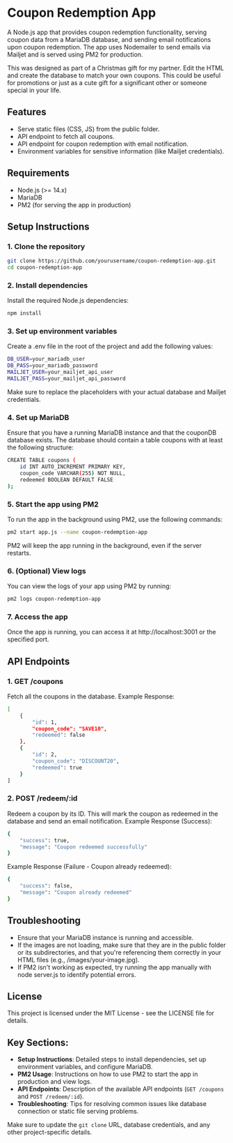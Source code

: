 # Coupon Redemption App

A Node.js app that provides coupon redemption functionality, serving coupon data from a MariaDB database, and sending email notifications upon coupon redemption. The app uses Nodemailer to send emails via Mailjet and is served using PM2 for production.

This was designed as part of a Christmas gift for my partner. Edit the HTML and create the database to match your own coupons. This could be useful for promotions or just as a cute gift for a significant other or someone special in your life.

## Features

- Serve static files (CSS, JS) from the public folder.
- API endpoint to fetch all coupons.
- API endpoint for coupon redemption with email notification.
- Environment variables for sensitive information (like Mailjet credentials).

## Requirements

- Node.js (>= 14.x)
- MariaDB
- PM2 (for serving the app in production)

## Setup Instructions

### 1. Clone the repository

```bash
git clone https://github.com/yourusername/coupon-redemption-app.git
cd coupon-redemption-app
```

### 2. Install dependencies

Install the required Node.js dependencies:

```bash
npm install
```

### 3. Set up environment variables

Create a .env file in the root of the project and add the following values:

```bash
DB_USER=your_mariadb_user
DB_PASS=your_mariadb_password
MAILJET_USER=your_mailjet_api_user
MAILJET_PASS=your_mailjet_api_password
```

Make sure to replace the placeholders with your actual database and Mailjet credentials.

### 4. Set up MariaDB

Ensure that you have a running MariaDB instance and that the couponDB database exists. The database should contain a table coupons with at least the following structure:

```bash
CREATE TABLE coupons (
    id INT AUTO_INCREMENT PRIMARY KEY,
    coupon_code VARCHAR(255) NOT NULL,
    redeemed BOOLEAN DEFAULT FALSE
);
```

### 5. Start the app using PM2

To run the app in the background using PM2, use the following commands:

```bash
pm2 start app.js --name coupon-redemption-app
```

PM2 will keep the app running in the background, even if the server restarts.

### 6. (Optional) View logs

You can view the logs of your app using PM2 by running:

```bash
pm2 logs coupon-redemption-app
```

### 7. Access the app

Once the app is running, you can access it at http://localhost:3001 or the specified port.

## API Endpoints

### 1. GET /coupons

Fetch all the coupons in the database.
Example Response:

```bash
[
    {
        "id": 1,
        "coupon_code": "SAVE10",
        "redeemed": false
    },
    {
        "id": 2,
        "coupon_code": "DISCOUNT20",
        "redeemed": true
    }
]
```

### 2. POST /redeem/:id

Redeem a coupon by its ID. This will mark the coupon as redeemed in the database and send an email notification.
Example Response (Success):

```bash
{
    "success": true,
    "message": "Coupon redeemed successfully"
}
```

Example Response (Failure - Coupon already redeemed):

```bash
{
    "success": false,
    "message": "Coupon already redeemed"
}
```

## Troubleshooting

- Ensure that your MariaDB instance is running and accessible.
- If the images are not loading, make sure that they are in the public folder or its subdirectories, and that you're referencing them correctly in your HTML files (e.g., /images/your-image.jpg).
- If PM2 isn't working as expected, try running the app manually with node server.js to identify potential errors.

## License

This project is licensed under the MIT License - see the LICENSE file for details.


## Key Sections:

- **Setup Instructions**: Detailed steps to install dependencies, set up environment variables, and configure MariaDB.
- **PM2 Usage**: Instructions on how to use PM2 to start the app in production and view logs.
- **API Endpoints**: Description of the available API endpoints (`GET /coupons` and `POST /redeem/:id`).
- **Troubleshooting**: Tips for resolving common issues like database connection or static file serving problems.

Make sure to update the `git clone` URL, database credentials, and any other project-specific details.
